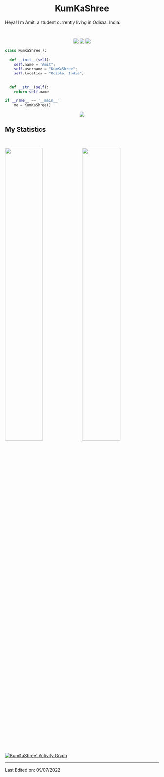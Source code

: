 <h1 align="center">
  <b>KumKaShree</b>
</h1>

Heya! I'm Amit, a student currently living in Odisha, India.

<br>

<p>
<div align="center">
  <img src="https://img.shields.io/badge/-HTML-c58545?style=for-the-badge&logo=html5&logoColor=c58545&labelColor=282828">
  <img src="https://img.shields.io/badge/-CSS-d1a01f?style=for-the-badge&logo=css3&logoColor=d1a01f&labelColor=282828">
  <img src="https://img.shields.io/badge/-Python-98b982?style=for-the-badge&logo=python&logoColor=98b982&labelColor=282828">
</div>
</p>

```python
class KumKaShree():
    
  def __init__(self):
    self.name = "Amit";
    self.username = "KumKaShree";
    self.location = "Odisha, India";
    
  
  def __str__(self):
    return self.name

if __name__ == '__main__':
    me = KumKaShree()
```

<div align="center">
  <a href="https://open.spotify.com/user/byjn0sjishhzycdvx0lrnjpw8">
    <img src="https://readme-spotify-tingz.vercel.app/api/now-playing">
  </a>
</div>

<!--
<div align="center">
  <a href="https://open.spotify.com/user/byjn0sjishhzycdvx0lrnjpw8">
    <img src="https://spotify-readme-theta-virid.vercel.app/api?scan=true&theme=dark" width="240px">
  </a>
</div>
-->

## My Statistics

<br/>
<p align="left">
  <a href="https://botfragg.xyz/">
  <img width="49.5%" src="https://github-readme-stats.vercel.app/api?username=KumKaShree&show_icons=true&theme=gruvbox&hide_border=true" />
    <img width="49.5%" src="https://github-readme-streak-stats.herokuapp.com/?user=KumKaShree&theme=gruvbox&hide_border=true" />
  </a>
</p>
<br>

[![KumKaShree' Activity Graph](https://activity-graph.herokuapp.com/graph?username=KumKaShree&custom_title=KumKaShree's%20Contribution%20Graph&theme=gruvbox&bg_color=282828&hide_border=true&line=d1a01f&point=c58545)](https://botfragg.xyz)

------


Last Edited on: 09/07/2022

